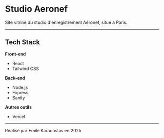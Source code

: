 # Studio Aeronef
Site vitrine du studio d'enregistrement Aéronef, situé à Paris.

---

## Tech Stack

**Front-end**
- React
- Tailwind CSS

**Back-end**
- Node.js
- Express
- Sanity

**Autres outils**
- Vercel

---

Réalisé par Emile Karacostas en 2025

